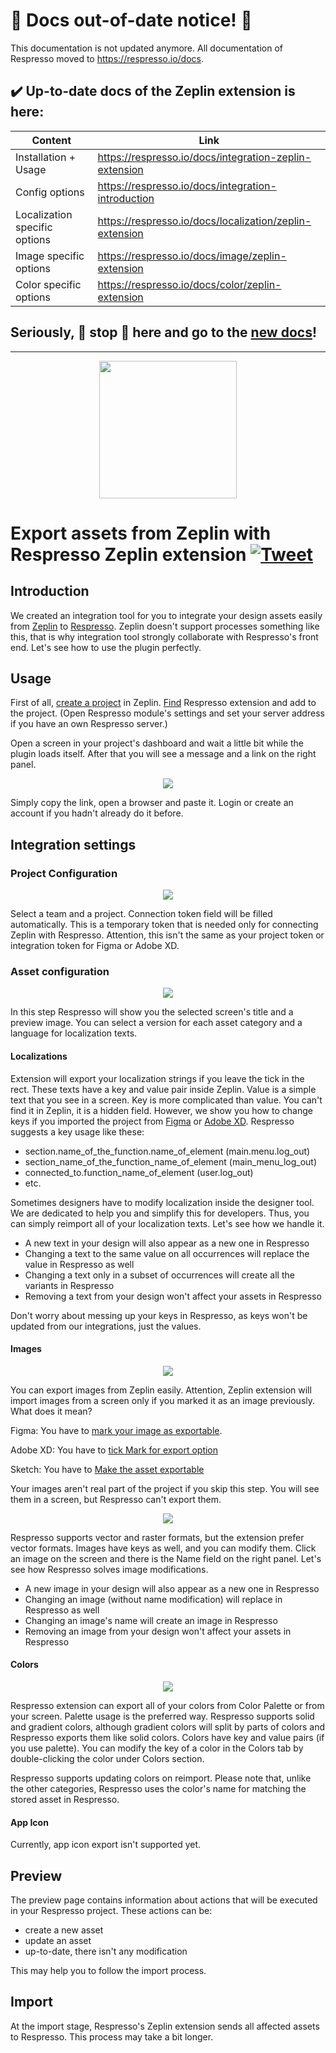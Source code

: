 # 🛑 Docs out-of-date notice! 🛑
This documentation is not updated anymore. 
All documentation of Respresso moved to https://respresso.io/docs.
## ✔️ Up-to-date docs of the Zeplin extension is here:
| Content                       | Link                                                                         |
| ----------------------------- | -----------------------------------------------------------------------------|
| Installation + Usage          | https://respresso.io/docs/integration-zeplin-extension                       |
| Config options                | https://respresso.io/docs/integration-introduction                           |
| Localization specific options | https://respresso.io/docs/localization/zeplin-extension                      |
| Image specific options        | https://respresso.io/docs/image/zeplin-extension                             |
| Color specific options        | https://respresso.io/docs/color/zeplin-extension                             |

## Seriously, 🛑 stop 🛑 here and go to the [new docs](https://respresso.io/docs/integration-zeplin-extension)!

---


[<div align="center"><img src="https://github.com/pontehu/respresso-zeplin/blob/master/documentation/zeplin-header.png" height="220" /></div>](https://respresso.io)  

# Export assets from Zeplin with Respresso Zeplin extension [![Tweet](https://img.shields.io/twitter/url/http/shields.io.svg?style=social)](https://twitter.com/intent/tweet?text=Don't%20waste%20your%20time%21%20Respresso%20automatically%20delivers%20your%20design%20assets%20into%20your%20Respresso%20project&url=https://respresso.io&via=respresso_io&hashtags=designers,tool,plugin,localization,image,color,app-icon,resources,design-assets,automation,adobe-xd) 
 
## Introduction
We created an integration tool for you to integrate your design assets easily from [Zeplin](https://www.zeplin.io) to [Respresso](https://respresso.io). Zeplin doesn't support processes something like this, that is why integration tool strongly collaborate with Respresso's front end. Let's see how to use the plugin perfectly.
 
## Usage
First of all, [create a project](https://support.zeplin.io/en/articles/367394-creating-a-project) in Zeplin. [Find](https://support.zeplin.io/en/articles/2527608-adding-an-extension-to-a-project#:~:text=To%20add%20one%20of%20those,available%20for%20your%20project%20type.) Respresso extension and add to the project. (Open Respresso module's settings and set your server address if you have an own Respresso server.)

Open a screen in your project's dashboard and wait a little bit while the plugin loads itself. After that you will see a message and a link on the right panel.

<p align="center"><img src="documentation/zeplin.png"></p>

Simply copy the link, open a browser and paste it. Login or create an account if you hadn't already do it before. 
 
## Integration settings
 
 ### Project Configuration
 
 <p align="center"><img src="documentation/start.png"></p>
 
 Select a team and a project. Connection token field will be filled automatically.
 This is a temporary token that is needed only for connecting Zeplin with Respresso. Attention, this isn't the same as your project token or integration token for Figma or Adobe XD.

  ### Asset configuration
  
  <p align="center"><img src="documentation/conf.png"></p>
  
  In this step Respresso will show you the selected screen's title and a preview image. You can select a version for each asset category and a language for localization texts. 
  
  #### Localizations
  Extension will export your localization strings if you leave the tick in the rect. These texts have a key and value pair inside Zeplin. Value is a simple text that you see in a screen. Key is more complicated than value. You can't find it in Zeplin, it is a hidden field. However, we show you how to change keys if you imported the project from [Figma](https://github.com/respresso/respresso-figma) or [Adobe XD](https://github.com/respresso/respresso-adobexd). Respresso suggests a key usage like these:
	
* section.name_of_the_function.name_of_element (main.menu.log_out)
* section_name_of_the_function_name_of_element (main_menu_log_out)
* connected_to.function_name_of_element (user.log_out)
* etc.
 
Sometimes designers have to modify localization inside the designer tool. We are dedicated to help you and simplify this for developers. Thus, you can simply reimport all of your localization texts. Let's see how we handle it.
 - A new text in your design will also appear as a new one in Respresso
 - Changing a text to the same value on all occurrences will replace the value in Respresso as well
 - Changing a text only in a subset of occurrences will create all the variants in Respresso
 - Removing a text from your design won't affect your assets in Respresso

Don't worry about messing up your keys in Respresso, as keys won't be updated from our integrations, just the values.
 
  #### Images

  <p align="center"><img src="documentation/image.png"></p>
  
  You can export images from Zeplin easily. Attention, Zeplin extension will import images from a screen only if you marked it as an image previously. What does it mean? 
  
  Figma:
  You have to [mark your image as exportable](https://github.com/respresso/respresso-figma#image).
  
  Adobe XD:
  You have to [tick Mark for export option](https://github.com/respresso/respresso-adobexd#image)
  
  Sketch:
  You have to [Make the asset exportable](https://support.zeplin.io/en/articles/367379-exporting-assets-from-sketch)
  
  Your images aren't real part of the project if you skip this step. You will see them in a screen, but Respresso can't export them.
  
  <p align="center"><img src="documentation/rename.png"></p>
  
  Respresso supports vector and raster formats, but the extension prefer vector formats. Images have keys as well, and you can modify them. Click an image on the screen and there is the Name field on the right panel.
 Let's see how Respresso solves image modifications. 
  
 - A new image in your design will also appear as a new one in Respresso
 - Changing an image (without name modification) will replace in Respresso as well
 - Changing an image's name will create an image in Respresso  
 - Removing an image from your design won't affect your assets in Respresso
  
  #### Colors

<p align="center"><img src="documentation/change_color_key.png"></p>

Respresso extension can export all of your colors from Color Palette or from your screen. Palette usage is the preferred way. Respresso supports solid and gradient colors, although gradient colors will split by parts of colors and Respresso exports them like solid colors. Colors have key and value pairs (if you use palette). You can modify the key of a color in the Colors tab by double-clicking the color under Colors section.

Respresso supports updating colors on reimport. Please note that, unlike the other categories, Respresso uses the color's name for matching the stored asset in Respresso. 
	
#### App Icon
Currently, app icon export isn't supported yet.
 
## Preview

The preview page contains information about actions that will be executed in your Respresso project. 
These actions can be:
 - create a new asset
 - update an asset 
 - up-to-date, there isn't any modification 
 
This may help you to follow the import process.

## Import
At the import stage, Respresso's Zeplin extension sends all affected assets to Respresso. This process may take a bit longer.
